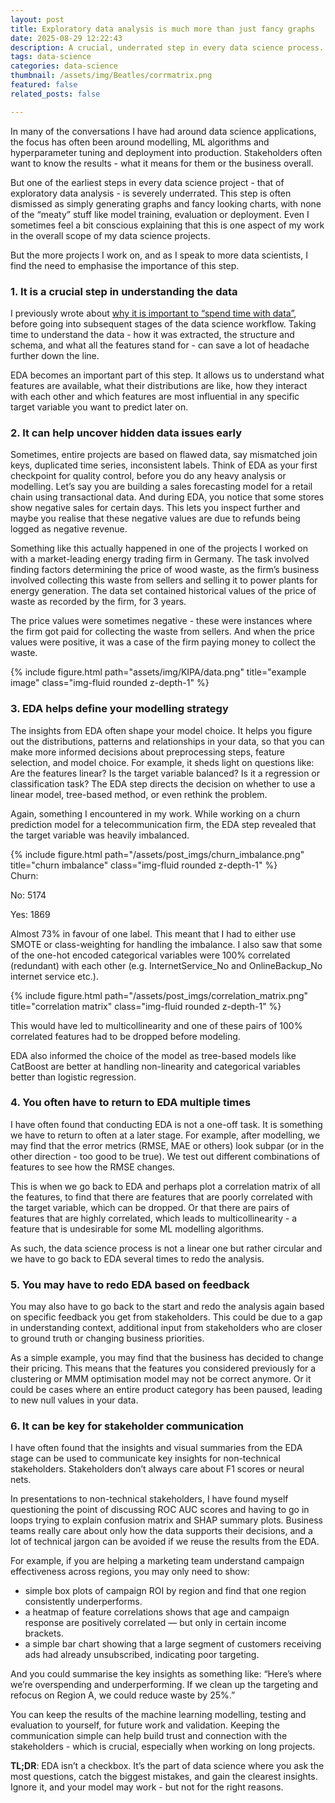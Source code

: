 ```yaml
---
layout: post
title: Exploratory data analysis is much more than just fancy graphs
date: 2025-08-29 12:22:43
description: A crucial, underrated step in every data science process.
tags: data-science
categories: data-science
thumbnail: /assets/img/Beatles/corrmatrix.png
featured: false
related_posts: false

---
```

 

In many of the conversations I have had around data science applications, the focus has often been around modelling, ML algorithms and hyperparameter tuning and deployment into production. Stakeholders often want to know the results - what it means for them or the business overall.

But one of the earliest steps in every data science project - that of exploratory data analysis - is severely underrated. This step is often dismissed as simply generating graphs and fancy looking charts, with none of the “meaty” stuff like model training, evaluation or deployment. Even I sometimes feel a bit conscious explaining that this is one aspect of my work in the overall scope of my data science projects. 

But the more projects I work on, and as I speak to more data scientists, I find the need to emphasise the importance of this step.


### 1. It is a crucial step in understanding the data

I previously wrote about [why it is important to “spend time with data”](https://surajkarak.github.io/blog/understanding-data-science-projects/), before going into subsequent stages of the data science workflow. Taking time to understand the data - how it was extracted, the structure and schema, and what all the features stand for - can save a lot of headache further down the line. 

EDA becomes an important part of this step. It allows us to understand what features are available, what their distributions are like, how they interact with each other and which features are most influential in any specific target variable you want to predict later on.

### 2. It can help uncover hidden data issues early

Sometimes, entire projects are based on flawed data, say mismatched join keys, duplicated time series, inconsistent labels. Think of EDA as your first checkpoint for quality control, before you do any heavy analysis or modelling. Let’s say you are building a sales forecasting model for a retail chain using transactional data. And during EDA, you notice that some stores show negative sales for certain days. This lets you inspect further and maybe you realise that these negative values are due to refunds being logged as negative revenue. 

Something like this actually happened in one of the projects I worked on with a market-leading energy trading firm in Germany. The task involved finding factors determining the price of wood waste, as the firm’s business involved collecting this waste from sellers and selling it to power plants for energy generation. The data set contained historical values of the price of waste as recorded by the firm, for 3 years.

The price values were sometimes negative - these were instances where the firm got paid for collecting the waste from sellers. And when the price values were positive, it was a case of the firm paying money to collect the waste.

<div class="row">
    <div class="col-sm mt-3 mt-md-0">
        {% include figure.html path="assets/img/KIPA/data.png" title="example image" class="img-fluid rounded z-depth-1" %}
    </div>
</div>



### 3. EDA helps define your modelling strategy

The insights from EDA often shape your model choice. It helps you figure out the distributions, patterns and relationships in your data, so that you can make more informed decisions about preprocessing steps, feature selection, and model choice. For example, it sheds light on questions like: Are the features linear? Is the target variable balanced? Is it a regression or classification task? The EDA step directs the decision on whether to use a linear model, tree-based method, or even rethink the problem.

Again, something I encountered in my work. While working on a churn prediction model for a telecommunication firm, the EDA step revealed that the target variable was heavily imbalanced.

<div class="row">
    <div class="col-sm mt-3 mt-md-0">
        {% include figure.html path="/assets/post_imgs/churn_imbalance.png" title="churn imbalance" class="img-fluid rounded z-depth-1" %}
    </div>
</div>
Churn:

No: 5174

Yes: 1869

Almost 73% in favour of one label. This meant that I had to either use SMOTE or class-weighting for handling the imbalance. I also saw that some of the one-hot encoded categorical variables were 100% correlated (redundant) with each other (e.g. InternetService_No and OnlineBackup_No internet service etc.).

<div class="row">
    <div class="col-sm mt-3 mt-md-0">
        {% include figure.html path="/assets/post_imgs/correlation_matrix.png" title="correlation matrix" class="img-fluid rounded z-depth-1" %}
    </div>
</div>

This would have led to multicollinearity and one of these pairs of 100% correlated features had to be dropped before modeling. 

EDA also informed the choice of the model as tree-based models like CatBoost are better at handling non-linearity and categorical variables better than logistic regression.


### 4. You often have to return to EDA multiple times

I have often found that conducting EDA is not a one-off task. It is something we have to return to often at a later stage. For example, after modelling, we may find that the error metrics (RMSE, MAE or others) look subpar (or in the other direction - too good to be true). We test out different combinations of features to see how the RMSE changes. 

This is when we go back to EDA and perhaps plot a correlation matrix of all the features, to find that there are features that are poorly correlated with the target variable, which can be dropped. Or that there are pairs of features that are highly correlated, which leads to multicollinearity - a feature that is undesirable for some ML modelling algorithms. 

As such, the data science process is not a linear one but rather circular and we have to go back to EDA several times to redo the analysis.

### 5. You may have to redo EDA based on feedback

You may also have to go back to the start and redo the analysis again based on specific feedback you get from stakeholders. This could be due to a gap in understanding context, additional input from stakeholders who are closer to ground truth or changing business priorities. 

As a simple example, you may find that the business has decided to change their pricing. This means that the features you considered previously for a clustering or MMM optimisation model may not be correct anymore. Or it could be cases where an entire product category has been paused, leading to new null values in your data.

### 6. It can be key for stakeholder communication

I have often found that the insights and visual summaries from the EDA stage can be used to communicate key insights for non-technical stakeholders. Stakeholders don’t always care about F1 scores or neural nets. 

In presentations to non-technical stakeholders, I have found myself questioning the point of discussing ROC AUC scores and having to go in loops trying to explain confusion matrix and SHAP summary plots. Business teams really care about only how the data supports their decisions, and a lot of technical jargon can be avoided if we reuse the results from the EDA. 

For example, if you are helping a marketing team understand campaign effectiveness across regions, you may only need to show:

- simple box plots of campaign ROI by region and find that one region consistently underperforms.
- a heatmap of feature correlations shows that age and campaign response are positively correlated — but only in certain income brackets.
- a simple bar chart showing that a large segment of customers receiving ads had already unsubscribed, indicating poor targeting.

And you could summarise the key insights as something like: “Here’s where we’re overspending and underperforming. If we clean up the targeting and refocus on Region A, we could reduce waste by 25%.”

You can keep the results of the machine learning modelling, testing and evaluation to yourself, for future work and validation. Keeping the communication simple can help build trust and connection with the stakeholders - which is crucial, especially when working on long projects.


**TL;DR**: EDA isn’t a checkbox. It’s the part of data science where you ask the most questions, catch the biggest mistakes, and gain the clearest insights. Ignore it, and your model may work - but not for the right reasons.